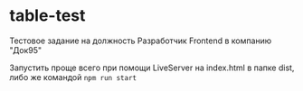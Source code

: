 # table-test

Тестовое задание на должность Разработчик Frontend в компанию "Док95"

Запустить проще всего при помощи LiveServer на index.html в папке dist, либо же командой ``` npm run start ```  
